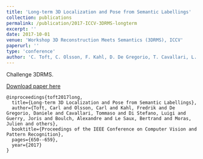 ```yaml
---
title: 'Long-term 3D Localization and Pose from Semantic Labellings'
collection: publications
permalink: /publication/2017-ICCV-3DRMS-longterm
excerpt: ''
date: 2017-10-01
venue: 'Workshop 3D Reconstruction Meets Semantics (3DRMS), ICCV'
paperurl: ''
type: 'conference'
author: 'C. Toft, C. Olsson, F. Kahl, D. De Gregorio, T. Cavallari, L. Di Stefano, J. Guerry, A. Boulch, B. Le Saux, J. Moras and others.'
---
```



Challenge 3DRMS.

[Download paper here](https://aboulch.github.io/files/2017-ICCV-3DRMS-LT.pdf)

```
@inproceedings{toft2017long,
  title={Long-term 3D Localization and Pose from Semantic Labellings},
  author={Toft, Carl and Olsson, Carl and Kahl, Fredrik and De Gregorio, Daniele and Cavallari, Tommaso and Di Stefano, Luigi and Guerry, Joris and Boulch, Alexandre and Le Saux, Bertrand and Moras, Julien and others},
  booktitle={Proceedings of the IEEE Conference on Computer Vision and Pattern Recognition},
  pages={650--659},
  year={2017}
}
```
